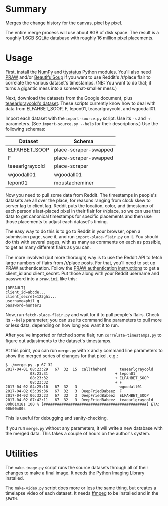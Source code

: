 Summary
=======

Merges the change history for the canvas, pixel by pixel.

The entire merge process will use about 8GB of disk space.  The result is
a roughly 1.6GB SQLite database with roughly 16 million pixel placements.


Usage
=====

First, install the [NumPy][] and [ttystatus][] Python modules.  You'll
also need [PRAW][] and/or [BeautifulSoup][] if you want to use Reddit's
/r/place flair to correlate the various dataset's timestamps.  (NB: You
want to do that; it turns a gigantic mess into a somewhat-smaller mess.)

  [NumPy]: http://www.numpy.org/
  [ttystatus]: http://liw.fi/ttystatus/
  [PRAW]: https://praw.readthedocs.io/
  [BeautifulSoup]: https://www.crummy.com/software/BeautifulSoup/

Next, download the datasets from the Google document, plus
[teaearlgraycold's dataset][teaearlgray].  These scripts currently know
how to deal with data from ELFAHBET_SOOP, F, lepon01, teaearlgraycold, and
wgoodall01.

  [teaearlgray]: https://www.reddit.com/r/PlaceDevs/comments/634nzu/_/dfyq6m8/?context=3

Import each dataset with the `import-source.py` script.  Use its `-s` and
`-n` parameters.  (See `import-source.py --help` for their descriptions.)
Use the following schemas:

| Dataset         | Schema                |
|-----------------|-----------------------|
| ELFAHBET_SOOP   | place-scraper-swapped |
| F               | place-scraper-swapped |
| teaearlgraycold | place-scraper         |
| wgoodall01      | wgoodall01            |
| lepon01         | moustacheminer        |

Now you need to pull some data from Reddit.  The timestamps in people's
datasets are all over the place, for reasons ranging from clock skew to
server lag to client lag.  Reddit puts the location, color, and timestamp
of each person's last-placed pixel in their flair for /r/place, so we can
use that data to get canonical timestamps for specific placements and then
use those placements to adjust each dataset's timing.

The easy way to do this is to go to Reddit in your browser, open a
submission page, save it, and run `import-place-flair.py` on it.  You
should do this with several pages, with as many as comments on each as
possible, to get as many different flairs as you can.

The more involved (but more thorough) way is to use the Reddit API to
fetch large numbers of flairs from /r/place posts.  For that, you'll need
to set up PRAW authentication.  Follow the [PRAW authentication
instructions][PRAW-auth] to get a client_id and client_secret.  Put those
along with your Reddit username and password into a `praw.ini`, like this:

    [DEFAULT]
    client_id=abcde...
    client_secret=123ghi...
    username=phil_g
    password=hunter2

  [PRAW-auth]: https://praw.readthedocs.io/en/latest/getting_started/authentication.html

Now, run `fetch-place-flair.py` and wait for it to pull people's flairs.
Check its `--help` parameter; you can use its command line parameters to
pull more or less data, depending on how long you want it to run.

After you've imported or fetched some flair, run `correlate-timestamps.py`
to figure out adjustments to the dataset's timestamps.

At this point, you can run `merge.py` with x and y command line parameters
to show the merged series of changes for that pixel.  e.g.:

    $ ./merge.py -p 67 32
    2017-04-01 08:23:29   67  32  15  calltheherd      teaearlgraycold
               08:23:31                              + lepon01
               08:23:32                              + ELFAHBET_SOOP
               08:23:32                              + F
    2017-04-02 04:25:10   67  32   3                   wgoodall01
    2017-04-02 05:39:36   67  32   3  DeepFriedBabeez  F
    2017-04-02 06:32:23   67  32   3  DeepFriedBabeez  ELFAHBET_SOOP
    2017-04-02 07:42:11   67  32   3  DeepFriedBabeez  teaearlgraycold
    00h01m18s 100 % [##############################################] ETA: 00h00m00s

This is useful for debugging and sanity-checking.

If you run `merge.py` without any parameters, it will write a new database
with the merged data.  This takes a couple of hours on the author's system.


Utilities
=========

The `make-image.py` script runs the source datasets through all of their
changes to make a final image.  It needs the Python Imaging Library
installed.

The `make-video.py` script does more or less the same thing, but creates a
timelapse video of each dataset.  It needs [ffmpeg][] to be installed and
in the `$PATH`.

  [ffmpeg]: https://ffmpeg.org
  
